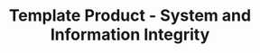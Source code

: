 ---
permalink: /product-documents/template-product/nist-800-53/si/
layout: control_family
title: Template Product - System and Information Integrity
category: Product Documents
lead: |
  Control responses for NIST 800-53 rev4.
subnav:
  data: components.template-product.satisfies
  href: ['#%', control_key]
  text: control_key
product_info:
  name: Template Product
  opencontrol_component: template-product
  control_family_shorthand: SI
---